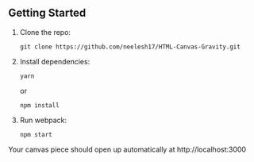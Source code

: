 ## Getting Started

1.  Clone the repo:

        git clone https://github.com/neelesh17/HTML-Canvas-Gravity.git

2.  Install dependencies:

        yarn

    or

        npm install

3.  Run webpack:

        npm start

Your canvas piece should open up automatically at http://localhost:3000 
